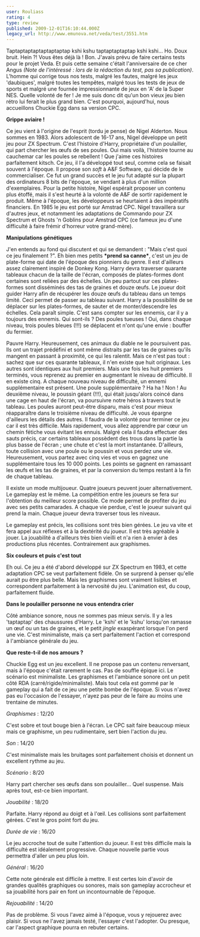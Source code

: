 ```yaml
---
user: Rouliass
rating: 4
type: review
published: 2009-12-01T16:10:44.000Z
legacy_url: http://www.emunova.net/veda/test/3551.htm
---
```

Taptaptaptaptaptaptaptap kshi kshu taptaptaptaptap kshi kshi... Ho. Doux bruit. Hein ?! Vous êtes déjà là ! Bon. J'avais prévu de faire certains tests pour le projet Veda. Et puis cette semaine c'était l'anniversaire de ce cher Angus _(Note de l'intéressé : lors de la rédaction du test, pas sa publication)_. L'homme qui corrige tous nos tests, malgré les fautes, malgré les jeux 'daubiques', malgré toutes les tempêtes, malgré tous les tests de jeux de sports et malgré une fournée impressionnante de jeux en 'A' de la Super NES. Quelle volonté de fer ! Je me suis donc dit qu'un bon vieux jeu bien rétro lui ferait le plus grand bien. C'est pourquoi, aujourd'hui, nous accueillons Chuckie Egg dans sa version CPC.  

  

**Grippe aviaire !**  

  

Ce jeu vient à l'origine de l'esprit (tordu je pense) de Nigel Alderton. Nous sommes en 1983\. Alors adolescent de 16-17 ans, Nigel développe un petit jeu pour ZX Spectrum. C'est l'histoire d'Harry, propriétaire d'un poulailler, qui part chercher les œufs de ses poules. Oui mais voilà, l'histoire tourne au cauchemar car les poules se rebellent ! Que j'aime ces histoires parfaitement kitsch. Ce jeu, il l'a développé tout seul, comme cela se faisait souvent à l'époque. Il propose son _soft_ à A&F Software, qui décide de le commercialiser. Ce fut un grand succès et le jeu fut adapté sur la plupart des ordinateurs 8 bits de l'époque, se vendant à plus d'un million d'exemplaires. Pour la petite histoire, Nigel espérait proposer un contenu plus étoffé, mais il s'est heurté à la volonté de A&F de sortir rapidement le produit. Même à l'époque, les développeurs se heurtaient à des impératifs financiers. En 1985 le jeu est porté sur Amstrad CPC. Nigel travaillera sur d'autres jeux, et notamment les adaptations de Commando pour ZX Spectrum et Ghosts 'n Goblins pour Amstrad CPC (ce fameux jeu d'une difficulté à faire frémir d'horreur votre grand-mère).  

  

**Manipulations génétiques**  

  

J'en entends au fond qui discutent et qui se demandent : "Mais c'est quoi ce jeu finalement ?". Eh bien mes petits **\*prend sa canne\***, c'est un jeu de plate-forme qui date de l'époque des pionniers du genre. Il est d'ailleurs assez clairement inspiré de Donkey Kong. Harry devra traverser quarante tableaux chacun de la taille de l'écran, composés de plates-formes dont certaines sont reliées par des échelles. Un peu partout sur ces plates-formes sont disséminés des tas de graines et douze œufs. Le joueur doit guider Harry afin de récupérer les douze œufs du tableau dans un temps limité. Ceci permet de passer au tableau suivant. Harry a la possibilité de se déplacer sur les plates-formes, de sauter et de monter/descendre les échelles. Cela paraît simple. C'est sans compter sur les ennemis, car il y a toujours des ennemis. Qui sont-ils ? Des poules tueuses ! Oui, dans chaque niveau, trois poules bleues (!!!) se déplacent et n'ont qu'une envie : bouffer du fermier.  

  

Pauvre Harry. Heureusement, ces animaux du diable ne le poursuivent pas. Ils ont un trajet prédéfini et sont même distraits par les tas de graines qu'ils mangent en passant à proximité, ce qui les ralentit. Mais ce n'est pas tout : sachez que sur ces quarante tableaux, il n'en existe que huit originaux. Les autres sont identiques aux huit premiers. Mais une fois les huit premiers terminés, vous reprenez au premier en augmentant le niveau de difficulté. Il en existe cinq. A chaque nouveau niveau de difficulté, un ennemi supplémentaire est présent. Une poule supplémentaire ? Ha ha ! Non ! Au deuxième niveau, le poussin géant (!!!), qui était jusqu'alors coincé dans une cage en haut de l'écran, va poursuivre notre héros à travers tout le tableau. Les poules auront peut-être disparu, mais c'est pour mieux réapparaître dans le troisième niveau de difficulté. Je vous épargne d'ailleurs les détails des autres. Il faudra de la volonté pour terminer ce jeu car il est très difficile. Mais rapidement, vous allez apprendre par cœur un chemin fétiche vous évitant les ennuis. Malgré cela il faudra effectuer des sauts précis, car certains tableaux possèdent des trous dans la partie la plus basse de l'écran ; une chute et c'est la mort instantanée. D'ailleurs, toute collision avec une poule ou le poussin et vous perdez une vie. Heureusement, vous partez avec cinq vies et vous en gagnez une supplémentaire tous les 10 000 points. Les points se gagnent en ramassant les œufs et les tas de graines, et par la conversion du temps restant à la fin de chaque tableau.  

  

Il existe un mode multijoueur. Quatre joueurs peuvent jouer alternativement. Le gameplay est le même. La compétition entre les joueurs se fera sur l'obtention du meilleur score possible. Ce mode permet de profiter du jeu avec ses petits camarades. A chaque vie perdue, c'est le joueur suivant qui prend la main. Chaque joueur devra traverser tous les niveaux.  

  

Le gameplay est précis, les collisions sont très bien gérées. Le jeu va vite et fera appel aux réflexes et à la dextérité du joueur. Il est très agréable à jouer. La jouabilité a d'ailleurs très bien vieilli et n'a rien à envier à des productions plus récentes. Contrairement aux graphismes.  

  

**Six couleurs et puis c'est tout**  

  

Eh oui. Ce jeu a été d'abord développé sur ZX Spectrum en 1983, et cette adaptation CPC se veut parfaitement fidèle. On se surprend à penser qu'elle aurait pu être plus belle. Mais les graphismes sont vraiment lisibles et correspondent parfaitement à la nervosité du jeu. L'animation est, du coup, parfaitement fluide.  

  

**Dans le poulailler personne ne vous entendra crier**  

  

Côté ambiance sonore, nous ne sommes pas mieux servis. Il y a les 'taptaptap' des chaussures d'Harry. Le 'kshi' et le 'kshu' lorsqu'on ramasse un œuf ou un tas de graines, et le petit _jingle_ exaspérant lorsque l'on perd une vie. C'est minimaliste, mais ça sert parfaitement l'action et correspond à l'ambiance générale du jeu.  

  

**Que reste-t-il de nos amours ?**  

  

Chuckie Egg est un jeu excellent. Il ne propose pas un contenu renversant, mais à l'époque c'était rarement le cas. Pas de souffle épique ici. Le scénario est minimaliste. Les graphismes et l'ambiance sonore ont un petit côté RDA (carré/rigide/minimaliste). Mais tout cela est gommé par le gameplay qui a fait de ce jeu une petite bombe de l'époque. Si vous n'avez pas eu l'occasion de l'essayer, n'ayez pas peur de le faire au moins une trentaine de minutes.  

  

_Graphismes_ : 12/20  

C'est sobre et tout bouge bien à l'écran. Le CPC sait faire beaucoup mieux mais ce graphisme, un peu rudimentaire, sert bien l'action du jeu.  

  

_Son_ : 14/20  

C'est minimaliste mais les bruitages sont parfaitement choisis et donnent un excellent rythme au jeu.  

  

_Scénario_ : 8/20  

Harry part chercher ses œufs dans son poulailler... Quel suspense. Mais après tout, est-ce bien important.  

  

_Jouabilité_ : 18/20  

Parfaite. Harry répond au doigt et à l'œil. Les collisions sont parfaitement gérées. C'est le gros point fort du jeu.  

  

_Durée de vie_ : 16/20  

Le jeu accroche tout de suite l'attention du joueur. Il est très difficile mais la difficulté est idéalement progressive. Chaque nouvelle partie vous permettra d'aller un peu plus loin.  

  

_Général_ : 16/20  

Cette note générale est difficile à mettre. Il est certes loin d'avoir de grandes qualités graphiques ou sonores, mais son gameplay accrocheur et sa jouabilité hors pair en font un incontournable de l'époque.  

  

_Rejouabilité_ : 14/20  

Pas de problème. Si vous l'avez aimé à l'époque, vous y rejouerez avec plaisir. Si vous ne l'avez jamais testé, l'essayer c'est l'adopter. Ou presque, car l'aspect graphique pourra en rebuter certains.